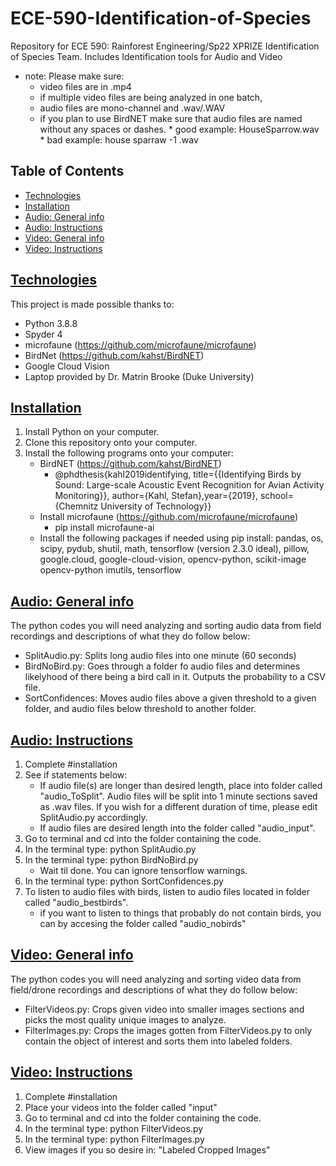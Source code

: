 # ECE-590-Identification-of-Species
Repository for ECE 590: Rainforest Engineering/Sp22 XPRIZE Identification of 
Species Team.
Includes Identification tools for Audio and Video
* note: Please make sure: 
  * video files are in .mp4 
  * if multiple video files are being analyzed in one batch,  
  * audio files are mono-channel and .wav/.WAV
  * if you plan to use BirdNET make sure that audio files are named without
    any spaces or dashes. 
        * good example: HouseSparrow.wav
        * bad example: house sparraw -1 .wav

## Table of Contents
* [Technologies](#technologies)
* [Installation](#installation)
* [Audio: General info](#audio-general-info)
* [Audio: Instructions](#instructions-audio)
* [Video: General info](#video-general-info)
* [Video: Instructions](#instructions-video)

## [Technologies](#technologies)
This project is made possible thanks to: 
* Python 3.8.8
* Spyder 4
* microfaune (https://github.com/microfaune/microfaune)
* BirdNet (https://github.com/kahst/BirdNET)
* Google Cloud Vision
* Laptop provided by Dr. Matrin Brooke (Duke University)

## [Installation](#installation)
1. Install Python on your computer. 
2. Clone this repository onto your computer.
3. Install the following programs onto your computer: 
    * BirdNET (https://github.com/kahst/BirdNET)
      - @phdthesis{kahl2019identifying, title={{Identifying Birds by Sound: 
      Large-scale Acoustic Event Recognition for Avian Activity Monitoring}},
      author={Kahl, Stefan},year={2019},
      school={Chemnitz University of Technology}}
    * Install microfaune (https://github.com/microfaune/microfaune)
      * pip install microfaune-ai
    * Install the following packages if needed using pip install: 
      pandas, os, scipy, pydub, shutil, math, tensorflow (version 2.3.0 ideal),
      pillow, google.cloud, google-cloud-vision, opencv-python, 
      scikit-image opencv-python imutils, tensorflow

## [Audio: General info](#audio-general-info)
The python codes you will need analyzing and sorting audio data from field 
recordings and descriptions of what they do follow below:

* SplitAudio.py: Splits long audio files into one minute (60 seconds) 
* BirdNoBird.py: Goes through a folder fo audio files and determines likelyhood 
  of there being a bird call in it. Outputs the probability to a CSV file. 
* SortConfidences: Moves audio files above a given threshold to a given
  folder, and audio files below threshold to another folder.

## [Audio: Instructions](#instructions-audio)
1. Complete #installation
2. See if statements below:
    * If audio file(s) are longer than desired length, place into folder called 
    "audio_ToSplit". Audio files will be split into 1 minute sections saved as
    .wav files. If you wish for a different duration of time, please edit 
    SplitAudio.py accordingly. 
    * If audio files are desired length into the folder called "audio_input". 
5. Go to terminal and cd into the folder containing the code. 
6. In the terminal type: python SplitAudio.py 
7. In the terminal type: python BirdNoBird.py 
    * Wait til done. You can ignore tensorflow warnings.
8. In the terminal type: python SortConfidences.py
9. To listen to audio files with birds, listen to audio files located in folder
   called "audio_bestbirds". 
    * if you want to listen to things that probably do not contain birds, you can
    by accesing the folder called "audio_nobirds"


## [Video: General info](#video-general-info)
The python codes you will need analyzing and sorting video data from field/drone 
recordings and descriptions of what they do follow below:

* FilterVideos.py: Crops given video into smaller images sections and picks
  the most quality unique images to analyze.
* FilterImages.py: Crops the images gotten from FilterVideos.py to only contain
  the object of interest and sorts them into labeled folders. 
  
## [Video: Instructions](#instructions-video)
1. Complete #installation
2. Place your videos into the folder called "input"
3. Go to terminal and cd into the folder containing the code. 
4. In the terminal type: python FilterVideos.py 
5. In the terminal type: python FilterImages.py 
6. View images if you so desire in: "Labeled Cropped Images"